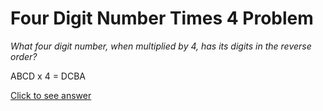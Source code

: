 # Four Digit Number Times 4 Problem

*What four digit number, when multiplied by 4, has its digits in the reverse 
order?*

ABCD x 4 = DCBA

[Click to see answer](../answers/four_digit_number_times_4_answer.md)
